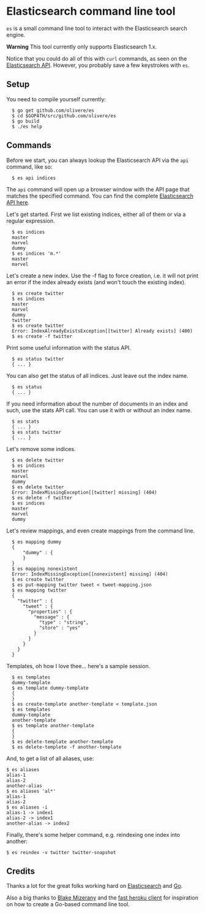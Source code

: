 # Elasticsearch command line tool

`es` is a small command line tool to interact with the
Elasticsearch search engine.

**Warning** This tool currently only supports Elasticsearch 1.x.

Notice that you could do all of this with `curl` commands, as
seen on the [Elasticsearch API](http://www.elasticsearch.org/guide/reference/api/).
However, you probably save a few keystrokes with `es`.

## Setup

You need to compile yourself currently:

	  $ go get github.com/olivere/es
	  $ cd $GOPATH/src/github.com/olivere/es
	  $ go build
	  $ ./es help

## Commands

Before we start, you can always lookup the Elasticsearch API via
the `api` command, like so:

	  $ es api indices

The `api` command will open up a browser window with the API page
that matches the specified command. You can find the complete
[Elasticsearch API here](http://www.elasticsearch.org/guide/reference/api/).

Let's get started. First we list existing indices, either all of them
or via a regular expression.

	  $ es indices
	  master
	  marvel
	  dummy
	  $ es indices 'm.*'
	  master
	  marvel

Let's create a new index. Use the -f flag to force creation, i.e. it will
not print an error if the index already exists (and won't touch the 
existing index).

	  $ es create twitter
	  $ es indices
	  master
	  marvel
	  dummy
	  twitter
	  $ es create twitter
	  Error: IndexAlreadyExistsException[[twitter] Already exists] (400)
	  $ es create -f twitter

Print some useful information with the status API.

	  $ es status twitter
	  { ... }

You can also get the status of all indices. Just leave out the index name.

	  $ es status
	  { ... }

If you need information about the number of documents in an index and such,
use the stats API call. You can use it with or without an index name.

	  $ es stats
	  { ... }
	  $ es stats twitter
	  { ... }

Let's remove some indices.

	  $ es delete twitter
	  $ es indices
	  master
	  marvel
	  dummy
	  $ es delete twitter
	  Error: IndexMissingException[[twitter] missing] (404)
	  $ es delete -f twitter
	  $ es indices
	  master
	  marvel
	  dummy

Let's review mappings, and even create mappings from the command line.

	  $ es mapping dummy
	  {
		  "dummy" : {
		  }
	  }
	  $ es mapping nonexistent
	  Error: IndexMissingException[[nonexistent] missing] (404)
	  $ es create twitter
	  $ es put-mapping twitter tweet < tweet-mapping.json
	  $ es mapping twitter
	  {
	    "twitter" : {
	      "tweet" : {
	        "properties" : {
	          "message" : {
	            "type" : "string",
	            "store" : "yes"
	          }
	        }
	      }
	    }
	  }

Templates, oh how I love thee... here's a sample session.

	  $ es templates
	  dummy-template
	  $ es template dummy-template
	  {
	  }
	  $ es create-template another-template < template.json
	  $ es templates
	  dummy-template
	  another-template
	  $ es template another-template
	  {
	  }
	  $ es delete-template another-template
	  $ es delete-templete -f another-template

And, to get a list of all aliases, use:

    $ es aliases
    alias-1
    alias-2
    another-alias
    $ es aliases 'al*'
    alias-1
    alias-2
    $ es aliases -i
    alias-1 -> index1
    alias-2 -> index1
    another-alias -> index2

Finally, there's some helper command, e.g. reindexing one index into
another:

    $ es reindex -v twitter twitter-snapshot


## Credits

Thanks a lot for the great folks working hard on
[Elasticsearch](http://www.elasticsearch.org/) and
[Go](http://golang.org/).

Also a big thanks to [Blake Mizerany](https://github.com/bmizerany) 
and the [fast heroku client](https://github.com/bmizerany/hk)
for inspiration on how to create a Go-based command line tool.
